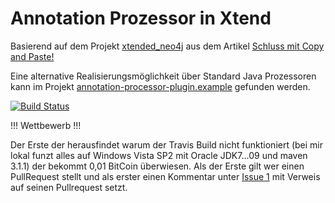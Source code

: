 Annotation Prozessor in Xtend
==============================

Basierend auf dem Projekt [xtended_neo4j](https://github.com/svenefftinge/xtended_neo4j)
aus dem Artikel 
[Schluss mit Copy and Paste!](http://www.bibsonomy.org/bibtex/22c0f4d209193fd38fe599c1fa013be85/funthomas424242)

Eine alternative Realisierungsmöglichkeit über Standard Java Prozessoren kann im Projekt 
[annotation-processor-plugin.example](https://github.com/FunThomas424242/annotation-processor-plugin.example)
gefunden werden.

[![Build Status](https://travis-ci.org/FunThomas424242/annotation-processor-xtend.example.png?branch=master)](https://travis-ci.org/FunThomas424242/annotation-processor-xtend.example)

!!! Wettbewerb !!!

Der Erste der herausfindet warum der Travis Build nicht funktioniert (bei mir lokal funzt alles auf Windows Vista SP2 mit Oracle JDK7...09 und maven 3.1.1)
der bekommt 0,01 BitCoin überwiesen. Als der Erste gilt wer einen PullRequest stellt und als erster einen Kommentar unter [Issue 1](https://github.com/FunThomas424242/annotation-processor-xtend.example/issues/1) mit 
Verweis auf seinen Pullrequest setzt.


